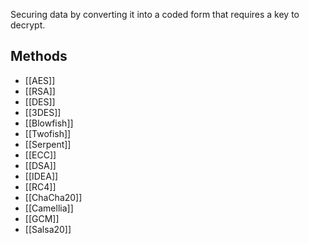 Securing data by converting it into a coded form that requires a key to decrypt.

## Methods
- [[AES]]
- [[RSA]]
- [[DES]]
- [[3DES]]
- [[Blowfish]]
- [[Twofish]]
- [[Serpent]]
- [[ECC]]
- [[DSA]]
- [[IDEA]]
- [[RC4]]
- [[ChaCha20]]
- [[Camellia]]
- [[GCM]]
- [[Salsa20]]